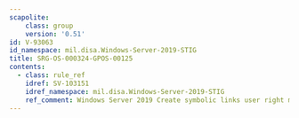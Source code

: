 ```yaml
---
scapolite:
    class: group
    version: '0.51'
id: V-93063
id_namespace: mil.disa.Windows-Server-2019-STIG
title: SRG-OS-000324-GPOS-00125
contents:
  - class: rule_ref
    idref: SV-103151
    idref_namespace: mil.disa.Windows-Server-2019-STIG
    ref_comment: Windows Server 2019 Create symbolic links user right must o ...
---
```


